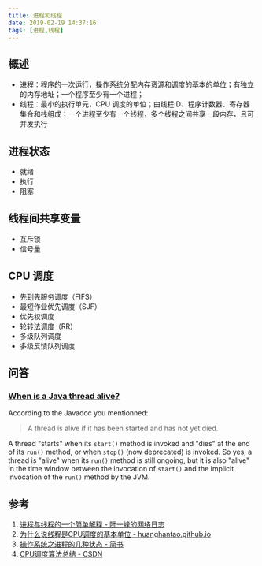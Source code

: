 ```yaml
---
title: 进程和线程
date: 2019-02-19 14:37:16
tags: [进程,线程]
---
```


## 概述

- 进程：程序的一次运行，操作系统分配内存资源和调度的基本的单位；有独立的内存地址；一个程序至少有一个进程；
- 线程：最小的执行单元，CPU 调度的单位；由线程ID、程序计数器、寄存器集合和栈组成；一个进程至少有一个线程，多个线程之间共享一段内存，且可并发执行

## 进程状态

- 就绪
- 执行
- 阻塞

## 线程间共享变量

- 互斥锁
- 信号量

## CPU 调度

- 先到先服务调度（FIFS）
- 最短作业优先调度（SJF）
- 优先权调度
- 轮转法调度（RR）
- 多级队列调度
- 多级反馈队列调度

## 问答

### [When is a Java thread alive?](https://stackoverflow.com/questions/17293304/when-is-a-java-thread-alive)

According to the Javadoc you mentionned:

> A thread is alive if it has been started and has not yet died.

A thread "starts" when its `start()` method is invoked and "dies" at the end of its `run()` method, or when `stop()` (now deprecated) is invoked. So yes, a thread is "alive" when its `run()` method is still ongoing, but it is also "alive" in the time window between the invocation of `start()` and the implicit invocation of the `run()` method by the JVM.

## 参考

1. [进程与线程的一个简单解释 - 阮一峰的网络日志](https://www.ruanyifeng.com/blog/2013/04/processes_and_threads.html)
2. [为什么说线程是CPU调度的基本单位 - huanghantao.github.io](https://huanghantao.github.io/2018/01/26/%E4%B8%BA%E4%BB%80%E4%B9%88%E8%AF%B4%E7%BA%BF%E7%A8%8B%E6%98%AFCPU%E8%B0%83%E5%BA%A6%E7%9A%84%E5%9F%BA%E6%9C%AC%E5%8D%95%E4%BD%8D/)
3. [操作系统之进程的几种状态 - 简书](https://www.jianshu.com/p/ac9ce2afd126)
4. [CPU调度算法总结 - CSDN](https://blog.csdn.net/u013616945/article/details/69569267)